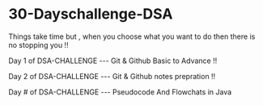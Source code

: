 # 30-Dayschallenge-DSA
Things take time but , when you choose what you want to do then there is no stopping you !!  

Day 1 of DSA-CHALLENGE --- Git & Github Basic to Advance !!

Day 2 of DSA-CHALLENGE --- Git & Github notes prepration !! 

Day # of DSA-CHALLENGE --- Pseudocode And Flowchats in Java 
